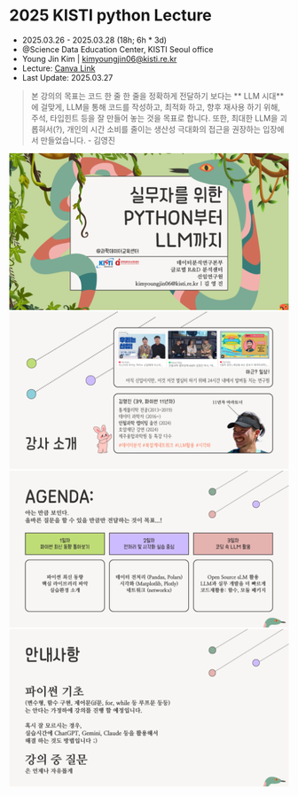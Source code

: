 # 2025 KISTI python Lecture

- 2025.03.26 - 2025.03.28 (18h; 6h * 3d)
- @Science Data Education Center, KISTI Seoul office
- Young Jin Kim | kimyoungjin06@kisti.re.kr
- Lecture: [Canva Link](https://kimyoungjin06.my.canva.site/2025-kisti-lecture)
- Last Update: 2025.03.27
> 본 강의의 목표는 코드 한 줄 한 줄을 정확하게 전달하기 보다는 ** LLM 시대**에 걸맞게, LLM을 통해 코드를 작성하고, 최적화 하고, 향후 재사용 하기 위해, 주석, 타입힌트 등을 잘 만들어 놓는 것을 목표로 합니다. 또한, 최대한 LLM을 괴롭혀서(?), 개인의 시간 소비를 줄이는 생산성 극대화의 접근을 권장하는 입장에서 만들었습니다. - 김영진

![main](img/1.png)
![lecturer](img/2.png)
![agenda](img/3.png)
![announcement](img/4.png)
